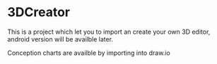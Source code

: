 # 3DCreator

This is a project which let you to import an create your own 3D editor, android version will be availble later.

Conception charts are availble by importing into draw.io
